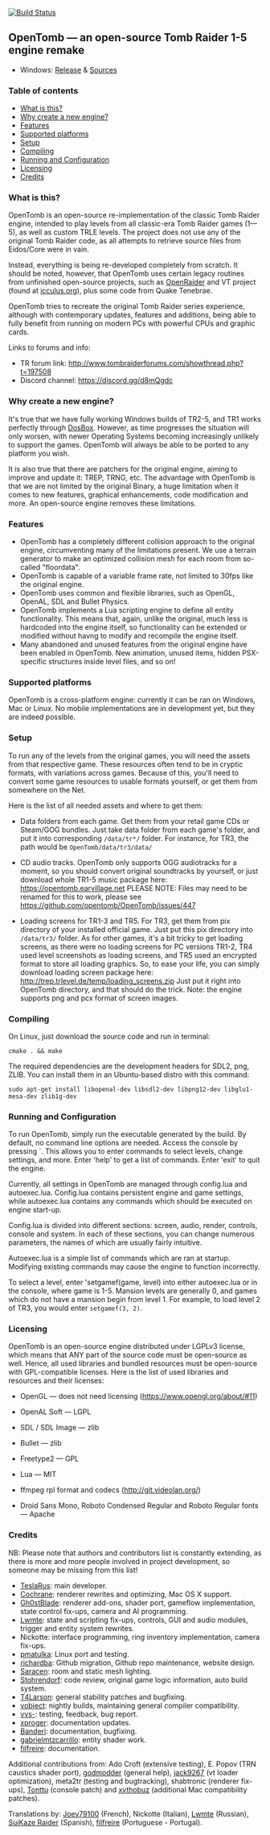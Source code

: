 [![Build Status](https://travis-ci.org/opentomb/OpenTomb.svg?branch=master)](https://travis-ci.org/opentomb/OpenTomb)

OpenTomb — an open-source Tomb Raider 1-5 engine remake
-------------------------------------------------------
- Windows: [Release](https://github.com/TokyoSU/OpenTomb/releases) & [Sources](https://github.com/TokyoSU/OpenTomb_Windows)

### Table of contents ###

- [What is this?](#what-is-this)
- [Why create a new engine?](#why-create-a-new-engine)
- [Features](#features)
- [Supported platforms](#supported-platforms)
- [Setup](#setup)
- [Compiling](#compiling)
- [Running and Configuration](#running-and-configuration)
- [Licensing](#licensing)
- [Credits](#credits)


### What is this? ###
OpenTomb is an open-source re-implementation of the classic Tomb Raider engine,
intended to play levels from all classic-era Tomb Raider games (1—5), as well as
custom TRLE levels. The project does not use any of the original Tomb Raider
code, as all attempts to retrieve source files from Eidos/Core were in vain.

Instead, everything is being re-developed completely from scratch. It should be
noted, however, that OpenTomb uses certain legacy routines from unfinished
open-source projects, such as [OpenRaider](http://openraider.sourceforge.net/)
and VT project (found at [icculus.org](https://icculus.org/)), plus some code
from Quake Tenebrae.

OpenTomb tries to recreate the original Tomb Raider series experience, although
with contemporary updates, features and additions, being able to fully benefit
from running on modern PCs with powerful CPUs and graphic cards.

Links to forums and info:
* TR forum link: http://www.tombraiderforums.com/showthread.php?t=197508
* Discord channel: https://discord.gg/d8mQgdc

### Why create a new engine? ###
It's true that we have fully working Windows builds of TR2-5, and TR1 works
perfectly through [DosBox](https://www.dosbox.com/). However, as time 
progresses the situation will only worsen, with newer Operating Systems 
becoming increasingly unlikely to support the games. OpenTomb will always
be able to be ported to any platform you wish.

It is also true that there are patchers for the original engine, aiming to
improve and update it: TREP, TRNG, etc. The advantage with OpenTomb is that we
are not limited by the original Binary, a huge limitation when it comes to new
features, graphical enhancements, code modification and more. An open-source
engine removes these limitations.

### Features ###
* OpenTomb has a completely different collision approach to the original engine,
circumventing many of the limitations present. We use a terrain generator to
make an optimized collision mesh for each room from so-called "floordata".
* OpenTomb is capable of a variable frame rate, not limited to 30fps like the
original engine.
* OpenTomb uses common and flexible libraries, such as OpenGL, OpenAL, SDL and
Bullet Physics.
* OpenTomb implements a Lua scripting engine to define all entity functionality.
 This means that, again, unlike the original, much less is hardcoded into the
 engine itself, so functionality can be extended or modified without havng to
 modify and recompile the engine itself.
* Many abandoned and unused features from the original engine have been enabled
in OpenTomb. New animation, unused items, hidden PSX-specific structures inside
level files, and so on!

### Supported platforms ###
OpenTomb is a cross-platform engine: currently it can be ran on Windows, Mac or
Linux. No mobile implementations are in development yet, but they are indeed
possible.

### Setup ###
To run any of the levels from the original games, you will need the assets from
that respective game. These resources often tend to be in cryptic formats, with
variations across games. Because of this, you'll need to convert some game
resources to usable formats yourself, or get them from somewhere on the Net.

Here is the list of all needed assets and where to get them:

 * Data folders from each game. Get them from your retail game CDs or Steam/GOG
 bundles. Just take data folder from each game's folder, and put it into
 corresponding `/data/tr*/` folder. For instance, for TR3, the path would be
 `OpenTomb/data/tr3/data/`

 * CD audio tracks. OpenTomb only supports OGG audiotracks for a moment, so you
 should convert original soundtracks by yourself, or just download whole TR1-5
 music package here: https://opentomb.earvillage.net
 PLEASE NOTE: Files may need to be renamed for this to work, please see
  https://github.com/opentomb/OpenTomb/issues/447

 * Loading screens for TR1-3 and TR5. For TR3, get them from pix directory of
 your installed official game. Just put this pix directory into `/data/tr3/`
 folder. As for other games, it's a bit tricky to get loading screens, as there
 were no loading screens for PC versions TR1-2, TR4 used level screenshots as
 loading screens, and TR5 used an encrypted format to store all loading
 graphics. So, to ease your life, you can simply download loading screen package
  here: http://trep.trlevel.de/temp/loading_screens.zip
 Just put it right into OpenTomb directory, and that should do the trick. Note:
 the engine supports png and pcx format of screen images.

### Compiling ###

On Linux, just download the source code and run in terminal:

    cmake . && make

The required dependencies are the development headers for SDL2, png, ZLIB.
You can install them in an Ubuntu-based distro with this command:

    sudo apt-get install libopenal-dev libsdl2-dev libpng12-dev libglu1-mesa-dev zlib1g-dev

### Running and Configuration ###
To run OpenTomb, simply run the executable generated by the build. By default,
no command line options are needed. Access the console by pressing \`. This
allows you to enter commands to select levels, change settings, and more. Enter
'help' to get a list of commands. Enter 'exit' to quit the engine.

Currently, all settings in OpenTomb are managed through config.lua and
autoexec.lua. Config.lua contains persistent engine and game settings, while
autoexec.lua contains any commands which should be executed on engine start-up.

Config.lua is divided into different sections: screen, audio, render, controls,
console and system. In each of these sections, you can change numerous
parameters, the names of which are usually fairly intuitive.

Autoexec.lua is a simple list of commands which are ran at startup. Modifying
existing commands may cause the engine to function incorrectly.

To select a level, enter 'setgamef(game, level) into either autoexec.lua or in
the console, where game is 1-5. Mansion levels are generally 0, and games which
do not have a mansion begin from level 1. For example, to load level 2 of TR3,
you would enter `setgamef(3, 2)`.

### Licensing ###
OpenTomb is an open-source engine distributed under LGPLv3 license, which means
that ANY part of the source code must be open-source as well. Hence, all used
libraries and bundled resources must be open-source with GPL-compatible
licenses. Here is the list of used libraries and resources and their licenses:

* OpenGL — does not need licensing (https://www.opengl.org/about/#11)
* OpenAL Soft — LGPL
* SDL / SDL Image — zlib
* Bullet — zlib
* Freetype2 — GPL
* Lua — MIT
* ffmpeg rpl format and codecs (http://git.videolan.org/)

* Droid Sans Mono, Roboto Condensed Regular and Roboto Regular fonts — Apache

### Credits ###
NB: Please note that authors and contributors list is constantly extending, as
there is more and more people involved in project development, so someone may be
 missing from this list!

* [TeslaRus](https://github.com/TeslaRus): main developer.
* [Cochrane](https://github.com/Cochrane): renderer rewrites and optimizing, Mac OS X support.
* [Gh0stBlade](https://github.com/Gh0stBlade): renderer add-ons, shader port, gameflow implementation, state
control fix-ups, camera and AI programming.
* [Lwmte](https://github.com/Lwmte): state and scripting fix-ups, controls, GUI and audio modules, trigger
and entity system rewrites.
* Nickotte: interface programming, ring inventory implementation,
camera fix-ups.
* [pmatulka](https://github.com/pmatulka): Linux port and testing.
* [richardba](https://github.com/richardba): Github migration, Github repo maintenance, website design.
* [Saracen](https://github.com/Saracen): room and static mesh lighting.
* [Stohrendorf](https://github.com/stohrendorf): code review, original game logic information, auto build system.
* [T4Larson](https://github.com/T4Larson): general stability patches and bugfixing.
* [vobject](https://github.com/vobject): nightly builds, maintaining general compiler compatibility.
* [vvs-](https://github.com/vvs-): testing, feedback, bug report.
* [xproger](https://github.com/xproger): documentation updates.
* [Banderi](https://github.com/Banderi): documentation, bugfixing.
* [gabrielmtzcarrillo](https://github.com/gabrielmtzcarrillo): entity shader work.
* [filfreire](https://github.com/filfreire): documentation.


Additional contributions from: Ado Croft (extensive testing),
E. Popov (TRN caustics shader port), [godmodder](https://github.com/godmodder) (general help),
[jack9267](https://github.com/jack9267) (vt loader optimization), meta2tr (testing and bugtracking),
shabtronic (renderer fix-ups), [Tonttu](https://github.com/Tonttu) (console patch) and
[xythobuz](https://github.com/xythobuz) (additional Mac compatibility patches).

Translations by: [Joey79100](https://github.com/Joey79100) (French), Nickotte (Italian), [Lwmte](https://github.com/Lwmte) (Russian),
[SuiKaze Raider](https://twitter.com/suikazeraider) (Spanish), [filfreire](https://github.com/filfreire) (Portuguese - Portugal).

